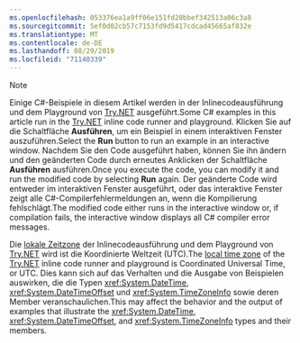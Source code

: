 ```yaml
---
ms.openlocfilehash: 053376ea1a9ff06e151fd20bbef342513a06c3a8
ms.sourcegitcommit: 5ef0d02cb57c7153fd9d5417cdcad45665af832e
ms.translationtype: MT
ms.contentlocale: de-DE
ms.lasthandoff: 08/29/2019
ms.locfileid: "71140339"
---
```


> [!NOTE]
> <span data-ttu-id="35d6c-101">Einige C#-Beispiele in diesem Artikel werden in der Inlinecodeausführung und dem Playground von [Try.NET](https://try.dot.net) ausgeführt.</span><span class="sxs-lookup"><span data-stu-id="35d6c-101">Some C# examples in this article run in the [Try.NET](https://try.dot.net) inline code runner and playground.</span></span> <span data-ttu-id="35d6c-102">Klicken Sie auf die Schaltfläche **Ausführen**, um ein Beispiel in einem interaktiven Fenster auszuführen.</span><span class="sxs-lookup"><span data-stu-id="35d6c-102">Select the **Run** button to run an example in an interactive window.</span></span> <span data-ttu-id="35d6c-103">Nachdem Sie den Code ausgeführt haben, können Sie ihn ändern und den geänderten Code durch erneutes Anklicken der Schaltfläche **Ausführen** ausführen.</span><span class="sxs-lookup"><span data-stu-id="35d6c-103">Once you execute the code, you can modify it and run the modified code by selecting **Run** again.</span></span> <span data-ttu-id="35d6c-104">Der geänderte Code wird entweder im interaktiven Fenster ausgeführt, oder das interaktive Fenster zeigt alle C#-Compilerfehlermeldungen an, wenn die Kompilierung fehlschlägt.</span><span class="sxs-lookup"><span data-stu-id="35d6c-104">The modified code either runs in the interactive window or, if compilation fails, the interactive window displays all C# compiler error messages.</span></span>
>  
> <span data-ttu-id="35d6c-105">Die [lokale Zeitzone](xref:System.TimeZoneInfo.Local) der Inlinecodeausführung und dem Playground von [Try.NET](https://try.dot.net) wird ist die Koordinierte Weltzeit (UTC).</span><span class="sxs-lookup"><span data-stu-id="35d6c-105">The [local time zone](xref:System.TimeZoneInfo.Local) of the [Try.NET](https://try.dot.net) inline code runner and playground is Coordinated Universal Time, or UTC.</span></span> <span data-ttu-id="35d6c-106">Dies kann sich auf das Verhalten und die Ausgabe von Beispielen auswirken, die die Typen <xref:System.DateTime>, <xref:System.DateTimeOffset> und <xref:System.TimeZoneInfo> sowie deren Member veranschaulichen.</span><span class="sxs-lookup"><span data-stu-id="35d6c-106">This may affect the behavior and the output of examples that illustrate the <xref:System.DateTime>, <xref:System.DateTimeOffset>, and <xref:System.TimeZoneInfo> types and their members.</span></span>
